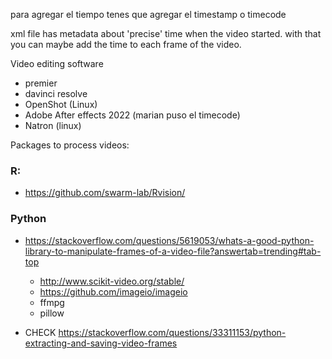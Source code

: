 para agregar el tiempo tenes que agregar el timestamp o timecode

xml file has metadata about 'precise' time when the video started. with that you can maybe add the time to each frame of the video. 


Video editing software
- premier
- davinci resolve
- OpenShot (Linux)
- Adobe After effects 2022 (marian puso el timecode)
- Natron (linux)


Packages to process videos: 

### R: 
- https://github.com/swarm-lab/Rvision/


### Python
- https://stackoverflow.com/questions/5619053/whats-a-good-python-library-to-manipulate-frames-of-a-video-file?answertab=trending#tab-top
	- http://www.scikit-video.org/stable/
	- https://github.com/imageio/imageio
	- ffmpg
	- pillow

- CHECK https://stackoverflow.com/questions/33311153/python-extracting-and-saving-video-frames